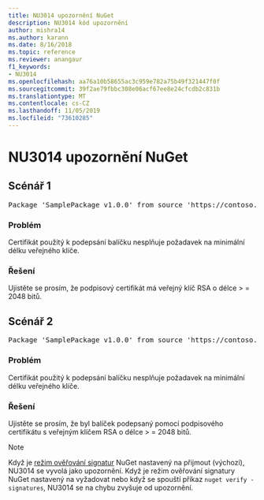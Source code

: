 ```yaml
---
title: NU3014 upozornění NuGet
description: NU3014 kód upozornění
author: mishra14
ms.author: karann
ms.date: 8/16/2018
ms.topic: reference
ms.reviewer: anangaur
f1_keywords:
- NU3014
ms.openlocfilehash: aa76a10b58655ac3c959e782a75b49f321447f0f
ms.sourcegitcommit: 39f2ae79fbbc308e06acf67ee8e24cfcdb2c831b
ms.translationtype: MT
ms.contentlocale: cs-CZ
ms.lasthandoff: 11/05/2019
ms.locfileid: "73610285"
---
```

# <a name="nuget-warning-nu3014"></a>NU3014 upozornění NuGet

## <a name="scenario-1"></a>Scénář 1

<pre>Package 'SamplePackage v1.0.0' from source 'https://contoso.com/index.json': The signing certificate does not meet a minimum public key length requirement.</pre>

### <a name="issue"></a>Problém

Certifikát použitý k podepsání balíčku nesplňuje požadavek na minimální délku veřejného klíče.


### <a name="solution"></a>Řešení

Ujistěte se prosím, že podpisový certifikát má veřejný klíč RSA o délce > = 2048 bitů.



## <a name="scenario-2"></a>Scénář 2

<pre>Package 'SamplePackage v1.0.0' from source 'https://contoso.com/index.json': The primary signature's certificate does not meet a minimum public key length requirement.</pre>

### <a name="issue"></a>Problém

Certifikát použitý k podepsání balíčku nesplňuje požadavek na minimální délku veřejného klíče.


### <a name="solution"></a>Řešení

Ujistěte se prosím, že byl balíček podepsaný pomocí podpisového certifikátu s veřejným klíčem RSA o délce > = 2048 bitů.


> [!Note]
> Když je [režim ověřování signatur](https://docs.microsoft.com/nuget/consume-packages/installing-signed-packages#configure-package-signature-requirements) NuGet nastavený na přijmout (výchozí), NU3014 se vyvolá jako upozornění. Když je režim ověřování signatury NuGet nastavený na vyžadovat nebo když se spouští příkaz `nuget verify -signatures`, NU3014 se na chybu zvyšuje od upozornění. 
